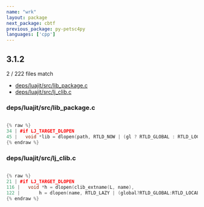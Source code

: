 ```yaml
---
name: "wrk"
layout: package
next_package: cbtf
previous_package: py-petsc4py
languages: ['cpp']
---
```

## 3.1.2
2 / 222 files match

 - [deps/luajit/src/lib_package.c](#depsluajitsrclib_packagec)
 - [deps/luajit/src/lj_clib.c](#depsluajitsrclj_clibc)

### deps/luajit/src/lib_package.c

```cpp

{% raw %}
34 | #if LJ_TARGET_DLOPEN
45 |   void *lib = dlopen(path, RTLD_NOW | (gl ? RTLD_GLOBAL : RTLD_LOCAL));
{% endraw %}

```
### deps/luajit/src/lj_clib.c

```cpp

{% raw %}
21 | #if LJ_TARGET_DLOPEN
116 |   void *h = dlopen(clib_extname(L, name),
122 |       h = dlopen(name, RTLD_LAZY | (global?RTLD_GLOBAL:RTLD_LOCAL));
{% endraw %}

```